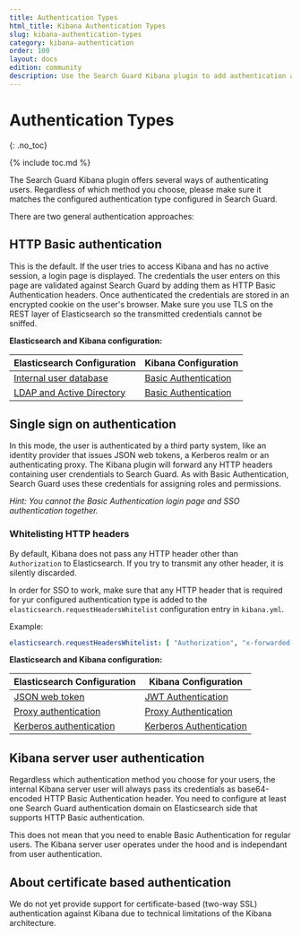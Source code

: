 ```yaml
---
title: Authentication Types
html_title: Kibana Authentication Types
slug: kibana-authentication-types
category: kibana-authentication
order: 100
layout: docs
edition: community
description: Use the Search Guard Kibana plugin to add authentication and session management to Kibana.
---
```

<!---
Copyright 2019 floragunn GmbH
-->

# Authentication Types
{: .no_toc}

{% include toc.md %}

The Search Guard Kibana plugin offers several ways of authenticating users. Regardless of which method you choose, please make sure it matches the configured authentication type configured in Search Guard. 

There are two general authentication approaches:

## HTTP Basic authentication

This is the default. If the user tries to access Kibana and has no active session, a login page is displayed. The credentials the user enters on this page are validated against Search Guard by adding them as HTTP Basic Authentication headers. Once authenticated the credentials are stored in an encrypted cookie on the user's browser. Make sure you use TLS on the REST layer of Elasticsearch so the transmitted credentials cannot be sniffed.

**Elasticsearch and Kibana configuration:**

| Elasticsearch Configuration | Kibana Configuration |
|---|---|
| [Internal user database](../_docs_roles_permissions/configuration_internalusers.md) | [Basic Authentication](kibana_authentication_basicauth.md) |
| [LDAP and Active Directory](../_docs_auth_auth/auth_auth_ldap.md) | [Basic Authentication](kibana_authentication_basicauth.md) |

## Single sign on authentication

In this mode, the user is authenticated by a third party system, like an identity provider that issues JSON web tokens, a Kerberos realm or an authenticating proxy. The Kibana plugin will forward any HTTP headers containing user crendentials to Search Guard. As with Basic Authentication, Search Guard uses these credentials for assigning roles and permissions.

*Hint: You cannot the Basic Authentication login page and SSO authentication together.*

### Whitelisting HTTP headers

By default, Kibana does not pass any HTTP header other than `Authorization` to Elasticsearch. If you try to transmit any other header, it is silently discarded.

In order for SSO to work, make sure that any HTTP header that is required for yur configured authentication type is added to the `elasticsearch.requestHeadersWhitelist` configuration entry in `kibana.yml`. 

Example:

```yaml
elasticsearch.requestHeadersWhitelist: [ "Authorization", "x-forwarded-for", "x-forwarded-by", "x-proxy-user", "x-proxy-roles" ]
```

**Elasticsearch and Kibana configuration:**

| Elasticsearch Configuration | Kibana Configuration |
|---|---|
| [JSON web token](../_docs_auth_auth/auth_auth_jwt.md) | [JWT Authentication](kibana_authentication_jwt.md) 
| [Proxy authentication](../_docs_auth_auth/auth_auth_proxy.md) | [Proxy Authentication](kibana_authentication_proxy.md) |
| [Kerberos authentication](../_docs_auth_auth/auth_auth_kerberos.md) | [Kerberos Authentication](kibana_authentication_kerberos.md) |

## Kibana server user authentication

Regardless which authentication method you choose for your users, the internal Kibana server user will always pass its credentials as base64-encoded HTTP Basic Authentication header. You need to configure at least one Search Guard authentication domain on Elasticsearch side that supports HTTP Basic authentication.

This does not mean that you need to enable Basic Authentication for regular users. The Kibana server user operates under the hood and is independant from user authentication.

## About certificate based authentication

We do not yet provide support for certificate-based (two-way SSL) authentication against Kibana due to technical limitations of the Kibana architecture.